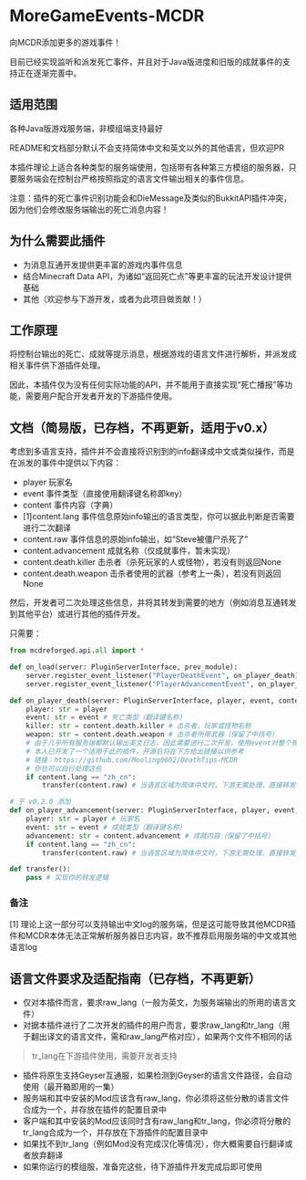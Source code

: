 # MoreGameEvents-MCDR
向MCDR添加更多的游戏事件！

目前已经实现监听和派发死亡事件，并且对于Java版进度和旧版的成就事件的支持正在逐渐完善中。

## 适用范围
各种Java版游戏服务端，非模组端支持最好

README和文档部分默认不会支持简体中文和英文以外的其他语言，但欢迎PR

本插件理论上适合各种类型的服务端使用，包括带有各种第三方模组的服务器，只要服务端会在控制台严格按照指定的语言文件输出相关的事件信息。

注意：插件的死亡事件识别功能会和DieMessage及类似的BukkitAPI插件冲突，因为他们会修改服务端输出的死亡消息内容！

## 为什么需要此插件
- 为消息互通开发提供更丰富的游戏内事件信息
- 结合Minecraft Data API，为诸如“返回死亡点”等更丰富的玩法开发设计提供基础
- 其他（欢迎参与下游开发，或者为此项目做贡献！）

## 工作原理
将控制台输出的死亡、成就等提示消息，根据游戏的语言文件进行解析，并派发成相关事件供下游插件处理。

因此，本插件仅为没有任何实际功能的API，并不能用于直接实现“死亡播报”等功能，需要用户配合开发者开发的下游插件使用。

## 文档（简易版，已存档，不再更新，适用于v0.x）
考虑到多语言支持，插件并不会直接将识别到的info翻译成中文或类似操作，而是在派发的事件中提供以下内容：
- player 玩家名
- event 事件类型（直接使用翻译键名称即key）
- content 事件内容（字典）
- [1]content.lang 事件信息原始info输出的语言类型，你可以据此判断是否需要进行二次翻译
- content.raw 事件信息的原始info输出，如“Steve被僵尸杀死了”
- content.advancement 成就名称（仅成就事件，暂未实现）
- content.death.killer 击杀者（杀死玩家的人或怪物），若没有则返回None
- content.death.weapon 击杀者使用的武器（参考上一条），若没有则返回None

然后，开发者可二次处理这些信息，并将其转发到需要的地方（例如消息互通转发到其他平台）或进行其他的插件开发。

只需要：
```python
from mcdreforged.api.all import *

def on_load(server: PluginServerInterface, prev_module):
    server.register_event_listener("PlayerDeathEvent", on_player_death) # 需要死亡事件时进行注册
    server.register_event_listener("PlayerAdvancementEvent", on_player_advancement) # 需要成就事件时进行注册

def on_player_death(server: PluginServerInterface, player, event, content):
    player: str = player
    event: str = event # 死亡类型（翻译键名称）
    killer: str = content.death.killer # 击杀者，玩家或怪物名称
    weapon: str = content.death.weapon # 击杀者所用武器（保留了中括号）
    # 由于几乎所有服务端都默认输出英文日志，因此需要进行二次开发，使用event对整个死亡消息进行翻译以及翻译killer（若击杀者为怪物）
    # 本人已开发了一个适用于此的插件，开源后将在下方给出链接以供参考
    # 链接：https://github.com/Mooling0602/DeathTips-MCDR
    # 你也可以自行处理这些
    if content.lang == "zh_cn":
        transfer(content.raw) # 当语言区域为简体中文时，下游无需处理，直接转发使用

# 于 v0.2.0 添加
def on_player_advancement(server: PluginServerInterface, player, event, content):
    player: str = player # 玩家名
    event: str = event # 成就类型（翻译键名称）
    advancement: str = content.advancement # 成就内容（保留了中括号）
    if content.lang == "zh_cn":
        transfer(content.raw) # 当语言区域为简体中文时，下游无需处理，直接转发使用

def transfer():
    pass # 实现你的转发逻辑
```

### 备注
[1] 理论上这一部分可以支持输出中文log的服务端，但是这可能导致其他MCDR插件和MCDR本体无法正常解析服务器日志内容，故不推荐启用服务端的中文或其他语言log

## 语言文件要求及适配指南（已存档，不再更新）
- 仅对本插件而言，要求raw_lang（一般为英文，为服务端输出的所用的语言文件）
- 对据本插件进行了二次开发的插件的用户而言，要求raw_lang和tr_lang（用于翻出译文的语言文件，需和raw_lang严格对应），如果两个文件不相同的话
> tr_lang在下游插件使用，需要开发者支持
- 插件将原生支持Geyser互通服，如果检测到Geyser的语言文件路径，会自动使用（最开箱即用的一集）
- 服务端和其中安装的Mod应该含有raw_lang，你必须将这些分散的语言文件合成为一个，并存放在插件的配置目录中
- 客户端和其中安装的Mod应该同时含有raw_lang和tr_lang，你必须将分散的tr_lang合成为一个，并存放在下游插件的配置目录中
- 如果找不到tr_lang（例如Mod没有完成汉化等情况），你大概需要自行翻译或者放弃翻译
- 如果你运行的模组服，准备完这些，待下游插件开发完成后即可使用
